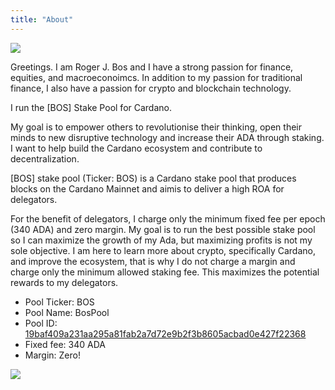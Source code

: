 ```yaml
---
title: "About"
---
```


![](https://crypto.rogerjbos.com/cardano_logo2.png)

Greetings.  I am Roger J. Bos and I have a strong passion for finance, equities, and macroeconoimcs.  In addition to my passion for traditional finance, I also have a passion for crypto and blockchain technology.

I run the [BOS] Stake Pool for Cardano.

My goal is to empower others to revolutionise their thinking, open their minds to new disruptive technology and increase their ADA through staking.  I want to help build the Cardano ecosystem and contribute to decentralization.

[BOS] stake pool (Ticker: BOS) is a Cardano stake pool that produces blocks on the Cardano Mainnet and aimis to deliver a high ROA for delegators.

For the benefit of delegators, I charge only the minimum fixed fee per epoch (340 ADA) and zero margin.  My goal is to run the best possible stake pool so I can maximize the growth of my Ada, but maximizing profits is not my sole objective.   I am here to learn more about crypto, specifically Cardano, and improve the ecosystem, that is why I do not charge a margin and charge only the minimum allowed staking fee.  This maximizes the potential rewards to my delegators.

* Pool Ticker: BOS
* Pool Name: BosPool
* Pool ID: [19baf409a231aa295a81fab2a7d72e9b2f3b8605acbad0e427f22368](https://adapools.org/pool/19baf409a231aa295a81fab2a7d72e9b2f3b8605acbad0e427f22368)
* Fixed fee: 340 ADA
* Margin: Zero! 

![](https://crypto.rogerjbos.com/cardano-ada-logo.svg)
